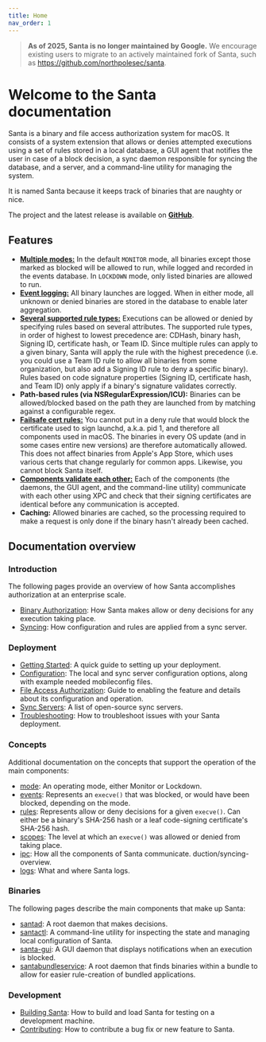 ```yaml
---
title: Home
nav_order: 1
---
```


> **As of 2025, Santa is no longer maintained by Google.**  We encourage
> existing users to migrate to an actively maintained fork of Santa, such as
> https://github.com/northpolesec/santa.

# Welcome to the Santa documentation

Santa is a binary and file access authorization system for macOS. It consists of a system extension that allows or denies attempted executions using a set of rules stored in a local database, a GUI agent that notifies the user in case of a block decision, a sync daemon responsible for syncing the database, and a server, and a command-line utility for managing the system.

It is named Santa because it keeps track of binaries that are naughty or nice.

The project and the latest release is available on [**GitHub**](https://github.com/google/santa).

## Features

* [**Multiple modes:**](concepts/mode.md) In the default `MONITOR` mode, all binaries except those marked as blocked will be allowed to run, while logged and recorded in the events database. In `LOCKDOWN` mode, only listed binaries are allowed to run.
* [**Event logging:**](concepts/events.md) All binary launches are logged. When in either mode, all unknown or denied binaries are stored in the database to enable later aggregation.
* [**Several supported rule types:**](concepts/rules.md) Executions can be allowed or denied by specifying rules based on several attributes. The supported rule types, in order of highest to lowest precedence are: CDHash, binary hash, Signing ID, certificate hash, or Team ID. Since multiple rules can apply to a given binary, Santa will apply the rule with the highest precedence (i.e. you could use a Team ID rule to allow all binaries from some organization, but also add a Signing ID rule to deny a specific binary). Rules based on code signature properties (Signing ID, certificate hash, and Team ID) only apply if a binary's signature validates correctly.
* **Path-based rules (via NSRegularExpression/ICU):** Binaries can be allowed/blocked based on the path they are launched from by matching against a configurable regex.
* [**Failsafe cert rules:**](concepts/rules.md#built-in-rules) You cannot put in a deny rule that would block the certificate used to sign launchd, a.k.a. pid 1, and therefore all components used in macOS. The binaries in every OS update (and in some cases entire new versions) are therefore automatically allowed. This does not affect binaries from Apple's App Store, which uses various certs that change regularly for common apps. Likewise, you cannot block Santa itself.
* [**Components validate each other:**](binaries/index.md) Each of the components (the daemons, the GUI agent, and the command-line utility) communicate with each other using XPC and check that their signing certificates are identical before any communication is accepted.
* **Caching:** Allowed binaries are cached, so the processing required to make a request is only done if the binary hasn't already been cached.

## Documentation overview

### Introduction

The following pages provide an overview of how Santa accomplishes authorization at an enterprise scale.

* [Binary Authorization](introduction/binary-authorization-overview.md): How Santa makes allow or deny decisions for any execution taking place.
* [Syncing](introduction/syncing-overview.md): How configuration and rules are applied from a sync server.

### Deployment

* [Getting Started](deployment/getting-started.md): A quick guide to setting up your deployment.
* [Configuration](deployment/configuration.md): The local and sync server configuration options, along with example needed mobileconfig files.
* [File Access Authorization](deployment/file-access-auth.md): Guide to enabling the feature and details about its configuration and operation.
* [Sync Servers](deployment/sync-servers.md): A list of open-source sync servers.
* [Troubleshooting](deployment/troubleshooting.md): How to troubleshoot issues with your Santa deployment.

### Concepts

Additional documentation on the concepts that support the operation of the main components:

* [mode](concepts/mode.md): An operating mode, either Monitor or Lockdown.
* [events](concepts/events.md): Represents an `execve()` that was blocked, or would have been blocked, depending on the mode.
* [rules](concepts/rules.md): Represents allow or deny decisions for a given `execve()`. Can either be a binary's SHA-256 hash or a leaf code-signing certificate's SHA-256 hash.
* [scopes](concepts/scopes.md): The level at which an `execve()` was allowed or denied from taking place.
* [ipc](concepts/ipc.md): How all the components of Santa communicate.
  duction/syncing-overview.
* [logs](concepts/logs.md): What and where Santa logs.

### Binaries

The following pages describe the main components that make up Santa:

* [santad](binaries/santad.md): A root daemon that makes decisions.
* [santactl](binaries/santactl.md): A command-line utility for inspecting the state and managing local configuration of Santa.
* [santa-gui](binaries/santa-gui.md): A GUI daemon that displays notifications when an execution is blocked.
* [santabundleservice](binaries/santabundleservice.md): A root daemon that finds binaries within a bundle to allow for easier rule-creation of bundled applications.

### Development

* [Building Santa](development/building.md): How to build and load Santa for testing on a development machine.
* [Contributing](development/contributing.md): How to contribute a bug fix or new feature to Santa.
